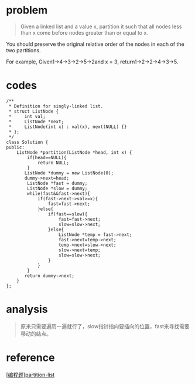 # problem
>Given a linked list and a value x, partition it such that all nodes less than x come before nodes greater than or equal to x.

You should preserve the original relative order of the nodes in each of the two partitions.

For example,
Given1->4->3->2->5->2and x = 3,
return1->2->2->4->3->5.

# codes
```
/**
 * Definition for singly-linked list.
 * struct ListNode {
 *     int val;
 *     ListNode *next;
 *     ListNode(int x) : val(x), next(NULL) {}
 * };
 */
class Solution {
public:
    ListNode *partition(ListNode *head, int x) {
        if(head==NULL){
            return NULL;
        }
       ListNode *dummy = new ListNode(0);
       dummy->next=head;
        ListNode *fast = dummy;
        ListNode *slow = dummy;
        while(fast&&fast->next){
            if(fast->next->val>=x){
                fast=fast->next;
            }else{
                if(fast==slow){
                    fast=fast->next;
                    slow=slow->next;
                }else{
                    ListNode *temp = fast->next;
                    fast->next=temp->next;
                    temp->next=slow->next;
                    slow->next=temp;
                    slow=slow->next;
                }
            }
        }
       return dummy->next;
    }
};

```

# analysis
>原来只需要遍历一遍就行了，slow指针指向要插向的位置，fast来寻找需要移动的结点。
# reference
[[编程题]partition-list][1]

[1]: https://www.nowcoder.com/questionTerminal/1dc1036be38f45f19000e48abe00b12f